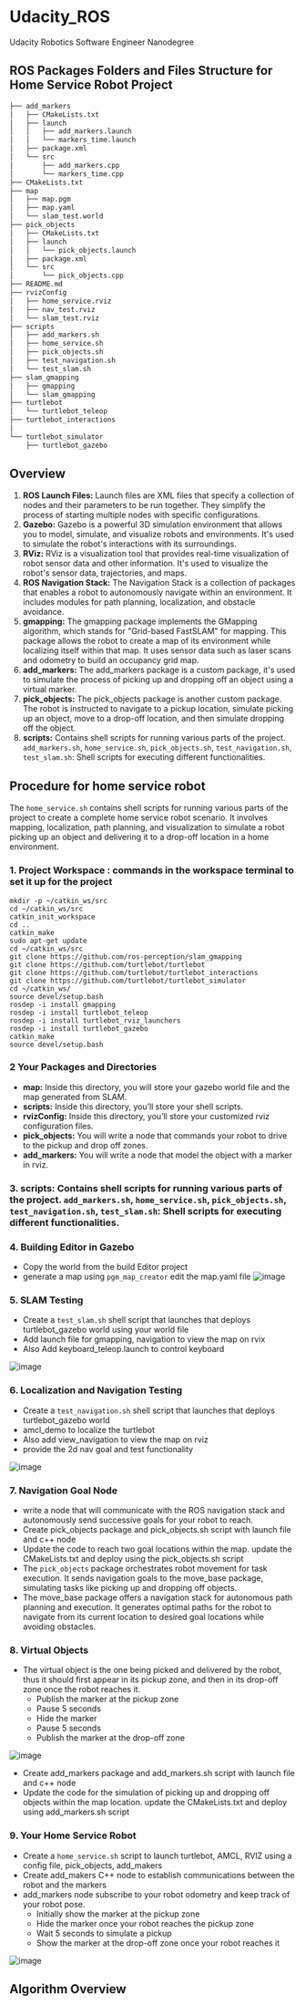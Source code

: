 # Udacity_ROS
Udacity Robotics Software Engineer Nanodegree


## ROS Packages Folders and Files Structure for Home Service Robot Project 
```sh
├── add_markers
│   ├── CMakeLists.txt
│   ├── launch
│   │   ├── add_markers.launch
│   │   └── markers_time.launch
│   ├── package.xml
│   └── src
│       ├── add_markers.cpp
│       └── markers_time.cpp
├── CMakeLists.txt
├── map
│   ├── map.pgm
│   ├── map.yaml
│   └── slam_test.world
├── pick_objects
│   ├── CMakeLists.txt
│   ├── launch
│   │   └── pick_objects.launch
│   ├── package.xml
│   └── src
│       └── pick_objects.cpp
├── README.md
├── rvizConfig
│   ├── home_service.rviz
│   ├── nav_test.rviz
│   └── slam_test.rviz
├── scripts
│   ├── add_markers.sh
│   ├── home_service.sh
│   ├── pick_objects.sh
│   ├── test_navigation.sh
│   └── test_slam.sh
├── slam_gmapping
│   ├── gmapping
│   └── slam_gmapping
├── turtlebot
│   └── turtlebot_teleop
├── turtlebot_interactions
│
└── turtlebot_simulator
    ├── turtlebot_gazebo

```
## Overview  

1. **ROS Launch Files:** Launch files are XML files that specify a collection of nodes and their parameters to be run together. They simplify the process of starting multiple nodes with specific configurations.
2. **Gazebo:** Gazebo is a powerful 3D simulation environment that allows you to model, simulate, and visualize robots and environments. It's used to simulate the robot's interactions with its surroundings.
3. **RViz:** RViz is a visualization tool that provides real-time visualization of robot sensor data and other information. It's used to visualize the robot's sensor data, trajectories, and maps.
4. **ROS Navigation Stack:** The Navigation Stack is a collection of packages that enables a robot to autonomously navigate within an environment. It includes modules for path planning, localization, and obstacle avoidance.
5. **gmapping:** The gmapping package implements the GMapping algorithm, which stands for "Grid-based FastSLAM" for mapping. This package allows the robot to create a map of its environment while localizing itself within that map. It uses sensor data such as laser scans and odometry to build an occupancy grid map.
6. **add_markers:** The add_markers package is a custom package, it's used to simulate the process of picking up and dropping off an object using a virtual marker.
7. **pick_objects:** The pick_objects package is another custom package. The robot is instructed to navigate to a pickup location, simulate picking up an object, move to a drop-off location, and then simulate dropping off the object.
8. **scripts:** Contains shell scripts for running various parts of the project. `add_markers.sh`, `home_service.sh`, `pick_objects.sh`, `test_navigation.sh`, `test_slam.sh`: Shell scripts for executing different functionalities.

## Procedure for home service robot 
The `home_service.sh` contains shell scripts for running various parts of the project to create a complete home service robot scenario. It involves mapping, localization, path planning, and visualization to simulate a robot picking up an object and delivering it to a drop-off location in a home environment.

### 1. Project Workspace : commands in the workspace terminal to set it up for the project

```
mkdir -p ~/catkin_ws/src
cd ~/catkin_ws/src
catkin_init_workspace
cd ..
catkin_make
sudo apt-get update
cd ~/catkin_ws/src
git clone https://github.com/ros-perception/slam_gmapping
git clone https://github.com/turtlebot/turtlebot
git clone https://github.com/turtlebot/turtlebot_interactions
git clone https://github.com/turtlebot/turtlebot_simulator
cd ~/catkin_ws/
source devel/setup.bash
rosdep -i install gmapping
rosdep -i install turtlebot_teleop
rosdep -i install turtlebot_rviz_launchers
rosdep -i install turtlebot_gazebo
catkin_make
source devel/setup.bash
```

### 2 Your Packages and Directories

* **map:** Inside this directory, you will store your gazebo world file and the map generated from SLAM.
* **scripts:** Inside this directory, you’ll store your shell scripts.
* **rvizConfig:** Inside this directory, you’ll store your customized rviz configuration files.
* **pick_objects:** You will write a node that commands your robot to drive to the pickup and drop off zones.
* **add_markers:** You will write a node that model the object with a marker in rviz.
  
### 3. scripts: Contains shell scripts for running various parts of the project. `add_markers.sh`, `home_service.sh`, `pick_objects.sh`, `test_navigation.sh`, `test_slam.sh`: Shell scripts for executing different functionalities.

### 4. Building Editor in Gazebo
* Copy the world from the build Editor project
* generate a map using `pgm_map_creator` edit the map.yaml file
![image](https://github.com/KishanBillava/Udacity_ROS/assets/84302215/d33121aa-3759-46b2-a9a4-6f9a4dc48480)


### 5. SLAM Testing
* Create a `test_slam.sh` shell script that launches that deploys turtlebot_gazebo world using your  world file
* Add launch file for gmapping, navigation to view the map on rvix
* Also Add keyboard_teleop.launch to control keyboard 

![image](https://github.com/KishanBillava/Udacity_ROS/assets/84302215/cac6b7bd-f06a-484b-94f8-bd7ad729812f)


### 6. Localization and Navigation Testing
* Create a `test_navigation.sh` shell script that launches that deploys turtlebot_gazebo world
* amcl_demo to localize the turtlebot
* Also add view_navigation to view the map on rviz
* provide the 2d nav goal and test  functionality

![image](https://github.com/KishanBillava/Udacity_ROS/assets/84302215/4b9e61ec-bc1e-4918-8f37-b1ba4d199816)


### 7. Navigation Goal Node
* write a node that will communicate with the ROS navigation stack and autonomously send successive goals for your robot to reach.
* Create pick_objects package  and pick_objects.sh script with launch file and c++ node
* Update the code to reach two goal locations within the map. update the CMakeLists.txt and deploy using the pick_objects.sh script 
* The `pick_objects` package orchestrates robot movement for task execution. It sends navigation goals to the move_base package, simulating tasks like picking up and dropping off objects.
* The move_base package offers a navigation stack for autonomous path planning and execution. It generates optimal paths for the robot to navigate from its current location to desired goal locations while avoiding obstacles.

### 8. Virtual Objects
* The virtual object is the one being picked and delivered by the robot, thus it should first appear in its pickup zone, and then in its drop-off zone once the robot reaches it.
  - Publish the marker at the pickup zone
  - Pause 5 seconds
  - Hide the marker
  - Pause 5 seconds
  - Publish the marker at the drop-off zone
 
![image](https://github.com/KishanBillava/Udacity_ROS/assets/84302215/135929a8-8484-4c74-aeb0-985f3c103d3e)

* Create add_markers package and add_markers.sh script with launch file and c++ node
* Update the code for the simulation of picking up and dropping off objects  within the map location. update the CMakeLists.txt and deploy using add_markers.sh script 

### 9. Your Home Service Robot
* Create a `home_service.sh` script to launch turtlebot, AMCL, RVIZ using a config file, pick_objects, add_makers
* Create add_makers C++ node to establish communications between the robot and the markers
* add_markers node subscribe to your robot odometry and keep track of your robot pose.
  - Initially show the marker at the pickup zone
  - Hide the marker once your robot reaches the pickup zone
  - Wait 5 seconds to simulate a pickup
  - Show the marker at the drop-off zone once your robot reaches it

![image](https://github.com/KishanBillava/Udacity_ROS/assets/84302215/1e860409-7fe8-40bd-a70f-80343b29da4a)


## Algorithm Overview  

